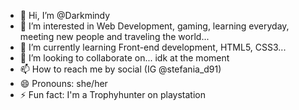- 👋 Hi, I’m @Darkmindy
- 👀 I’m interested in Web Development, gaming, learning everyday, meeting new people and traveling the world...
- 🌱 I’m currently learning Front-end development, HTML5, CSS3...
- 💞️ I’m looking to collaborate on... idk at the moment
- 📫 How to reach me by social (IG @stefania_d91)
- 😄 Pronouns: she/her
- ⚡ Fun fact: I'm a Trophyhunter on playstation

<!---
Darkmindy/Darkmindy is a ✨ special ✨ repository because its `README.md` (this file) appears on your GitHub profile.
You can click the Preview link to take a look at your changes.
--->
